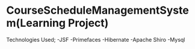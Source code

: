 CourseScheduleManagementSystem(Learning Project)
==============================
Technologies Used;
-JSF
-Primefaces
-Hibernate
-Apache Shiro
-Mysql